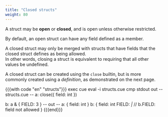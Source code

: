 ```yaml
---
title: "Closed structs"
weight: 80
---
```


A struct may be **open** or **closed**, and is open unless otherwise
restricted.

By default, an open struct can have any field defined as a member.

A closed struct may only be merged with structs that have fields that the
closed struct defines as being allowed.\
In other words, closing a struct is equivalent to requiring that all other
values be undefined.

A closed struct can be created using the `close` builtin, but is more commonly
created using a *definition*, as demonstrated on the next page.

{{{with code "en" "structs"}}}
exec cue eval -i structs.cue
cmp stdout out
-- structs.cue --
a: close({
	field: int
})

b: a & {
	FIELD: 3
}
-- out --
a: {
    field: int
}
b: {
    field: int
    FIELD: _|_ // b.FIELD: field not allowed
}
{{{end}}}
